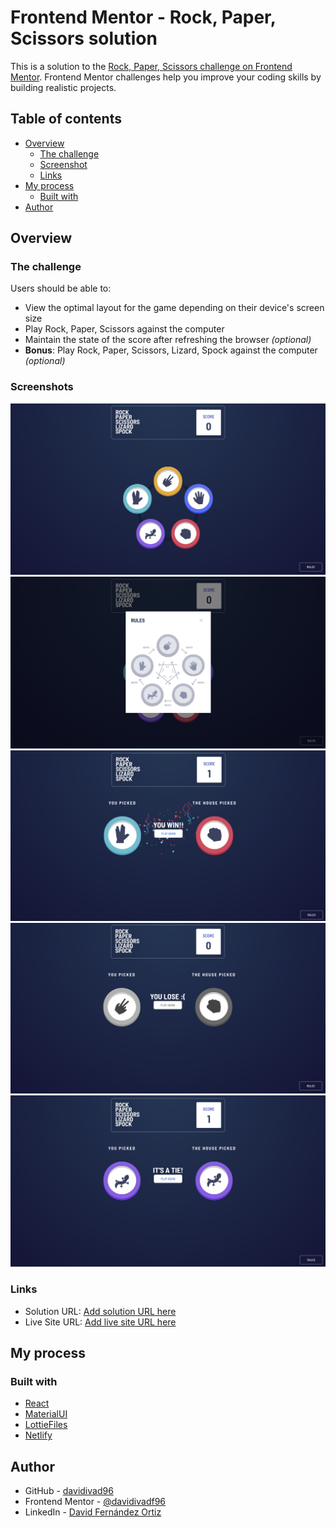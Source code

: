 # Frontend Mentor - Rock, Paper, Scissors solution

This is a solution to the [Rock, Paper, Scissors challenge on Frontend Mentor](https://www.frontendmentor.io/challenges/rock-paper-scissors-game-pTgwgvgH). Frontend Mentor challenges help you improve your coding skills by building realistic projects.

## Table of contents

- [Overview](#overview)
  - [The challenge](#the-challenge)
  - [Screenshot](#screenshot)
  - [Links](#links)
- [My process](#my-process)
  - [Built with](#built-with)
- [Author](#author)

## Overview

### The challenge

Users should be able to:

- View the optimal layout for the game depending on their device's screen size
- Play Rock, Paper, Scissors against the computer
- Maintain the state of the score after refreshing the browser _(optional)_
- **Bonus**: Play Rock, Paper, Scissors, Lizard, Spock against the computer _(optional)_

### Screenshots

![Main page](./screenshots/main.png)
![Rules modal](./screenshots/rules-modal.png)
![Win state](./screenshots/win.png)
![Lose state](./screenshots/lose.png)
![Tie state](./screenshots/tie.png)

### Links

- Solution URL: [Add solution URL here](https://github.com/davidivad96/rock-paper-scissors-lizard-spock)
- Live Site URL: [Add live site URL here](https://epic-rpsls.netlify.app/)

## My process

### Built with

- [React](https://reactjs.org/)
- [MaterialUI](https://mui.com/)
- [LottieFiles](https://lottiefiles.com/)
- [Netlify](https://www.netlify.com/)

## Author

- GitHub - [davidivad96](https://github.com/davidivad96)
- Frontend Mentor - [@davidivadf96](https://www.frontendmentor.io/profile/davidivad96)
- LinkedIn - [David Fernández Ortiz](https://www.linkedin.com/in/david-fernandez-ortiz/)
